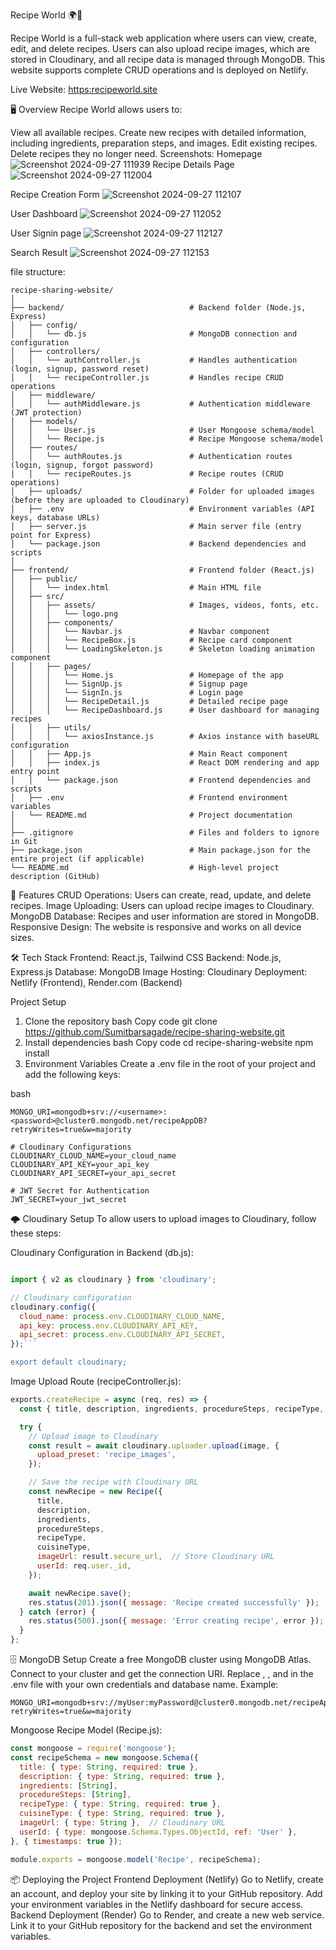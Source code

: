 Recipe World 🌍🍴

Recipe World is a full-stack web application where users can view, create, edit, and delete recipes. Users can also upload recipe images, which are stored in Cloudinary, and all recipe data is managed through MongoDB. This website supports complete CRUD operations and is deployed on Netlify.

Live Website: [https:recipeworld.site](https://recipeworld.site/)


🖥️ Overview
Recipe World allows users to:

View all available recipes.
Create new recipes with detailed information, including ingredients, preparation steps, and images.
Edit existing recipes.
Delete recipes they no longer need.
Screenshots:
Homepage
![Screenshot 2024-09-27 111939](https://github.com/user-attachments/assets/a281985b-79db-4648-b074-769e98843ca7)
Recipe Details Page
![Screenshot 2024-09-27 112004](https://github.com/user-attachments/assets/56b0ddc9-98d2-443a-9bc1-ca381136c05c)


Recipe Creation Form
![Screenshot 2024-09-27 112107](https://github.com/user-attachments/assets/dac16d32-9457-4e02-a0a8-ad9e64e3a9b8)


User Dashboard
![Screenshot 2024-09-27 112052](https://github.com/user-attachments/assets/25caabc5-362d-43b7-b441-2dddc89125a3)

User Signin page
![Screenshot 2024-09-27 112127](https://github.com/user-attachments/assets/dc46563c-1e25-48fe-8a9c-9a9185b0695d)

Search Result
![Screenshot 2024-09-27 112153](https://github.com/user-attachments/assets/ccf10168-13f2-4e45-ad44-8011ce07f4c2)

file structure:
```
recipe-sharing-website/
│
├── backend/                            # Backend folder (Node.js, Express)
│   ├── config/
│   │   └── db.js                       # MongoDB connection and configuration
│   ├── controllers/
│   │   └── authController.js           # Handles authentication (login, signup, password reset)
│   │   └── recipeController.js         # Handles recipe CRUD operations
│   ├── middleware/
│   │   └── authMiddleware.js           # Authentication middleware (JWT protection)
│   ├── models/
│   │   └── User.js                     # User Mongoose schema/model
│   │   └── Recipe.js                   # Recipe Mongoose schema/model
│   ├── routes/
│   │   └── authRoutes.js               # Authentication routes (login, signup, forgot password)
│   │   └── recipeRoutes.js             # Recipe routes (CRUD operations)
│   ├── uploads/                        # Folder for uploaded images (before they are uploaded to Cloudinary)
│   ├── .env                            # Environment variables (API keys, database URLs)
│   ├── server.js                       # Main server file (entry point for Express)
│   └── package.json                    # Backend dependencies and scripts
│
├── frontend/                           # Frontend folder (React.js)
│   ├── public/
│   │   └── index.html                  # Main HTML file
│   ├── src/
│   │   ├── assets/                     # Images, videos, fonts, etc.
│   │   │   └── logo.png
│   │   ├── components/
│   │   │   └── Navbar.js               # Navbar component
│   │   │   └── RecipeBox.js            # Recipe card component
│   │   │   └── LoadingSkeleton.js      # Skeleton loading animation component
│   │   ├── pages/
│   │   │   └── Home.js                 # Homepage of the app
│   │   │   └── SignUp.js               # Signup page
│   │   │   └── SignIn.js               # Login page
│   │   │   └── RecipeDetail.js         # Detailed recipe page
│   │   │   └── RecipeDashboard.js      # User dashboard for managing recipes
│   │   ├── utils/
│   │   │   └── axiosInstance.js        # Axios instance with baseURL configuration
│   │   ├── App.js                      # Main React component
│   │   ├── index.js                    # React DOM rendering and app entry point
│   │   └── package.json                # Frontend dependencies and scripts
│   ├── .env                            # Frontend environment variables
│   └── README.md                       # Project documentation
│
├── .gitignore                          # Files and folders to ignore in Git
├── package.json                        # Main package.json for the entire project (if applicable)
└── README.md                           # High-level project description (GitHub)
```
🚀 Features
CRUD Operations: Users can create, read, update, and delete recipes.
Image Uploading: Users can upload recipe images to Cloudinary.
MongoDB Database: Recipes and user information are stored in MongoDB.
Responsive Design: The website is responsive and works on all device sizes.


🛠️ Tech Stack
Frontend: React.js, Tailwind CSS
Backend: Node.js, Express.js
Database: MongoDB
Image Hosting: Cloudinary
Deployment: Netlify (Frontend), Render.com (Backend)


Project Setup
1. Clone the repository
bash
Copy code
git clone https://github.com/Sumitbarsagade/recipe-sharing-website.git
2. Install dependencies
bash
Copy code
cd recipe-sharing-website
npm install
3. Environment Variables
Create a .env file in the root of your project and add the following keys:

bash

```# MongoDB Connection String
MONGO_URI=mongodb+srv://<username>:<password>@cluster0.mongodb.net/recipeAppDB?retryWrites=true&w=majority

# Cloudinary Configurations
CLOUDINARY_CLOUD_NAME=your_cloud_name
CLOUDINARY_API_KEY=your_api_key
CLOUDINARY_API_SECRET=your_api_secret

# JWT Secret for Authentication
JWT_SECRET=your_jwt_secret
```


🌩️ Cloudinary Setup
To allow users to upload images to Cloudinary, follow these steps:

Cloudinary Configuration in Backend (db.js):
```javascript

import { v2 as cloudinary } from 'cloudinary';

// Cloudinary configuration
cloudinary.config({
  cloud_name: process.env.CLOUDINARY_CLOUD_NAME,
  api_key: process.env.CLOUDINARY_API_KEY,
  api_secret: process.env.CLOUDINARY_API_SECRET,
});```

export default cloudinary;
```

Image Upload Route (recipeController.js):

```javascript
exports.createRecipe = async (req, res) => {
  const { title, description, ingredients, procedureSteps, recipeType, cuisineType, image } = req.body;

  try {
    // Upload image to Cloudinary
    const result = await cloudinary.uploader.upload(image, {
      upload_preset: 'recipe_images',
    });

    // Save the recipe with Cloudinary URL
    const newRecipe = new Recipe({
      title,
      description,
      ingredients,
      procedureSteps,
      recipeType,
      cuisineType,
      imageUrl: result.secure_url,  // Store Cloudinary URL
      userId: req.user._id,
    });

    await newRecipe.save();
    res.status(201).json({ message: 'Recipe created successfully' });
  } catch (error) {
    res.status(500).json({ message: 'Error creating recipe', error });
  }
};
```

🗄️ MongoDB Setup
Create a free MongoDB cluster using MongoDB Atlas.
Connect to your cluster and get the connection URI.
Replace <username>, <password>, and <dbname> in the .env file with your own credentials and database name.
Example:
```
MONGO_URI=mongodb+srv://myUser:myPassword@cluster0.mongodb.net/recipeAppDB?retryWrites=true&w=majority
```
Mongoose Recipe Model (Recipe.js):
```javascript
const mongoose = require('mongoose');
const recipeSchema = new mongoose.Schema({
  title: { type: String, required: true },
  description: { type: String, required: true },
  ingredients: [String],
  procedureSteps: [String],
  recipeType: { type: String, required: true },
  cuisineType: { type: String, required: true },
  imageUrl: { type: String },  // Cloudinary URL
  userId: { type: mongoose.Schema.Types.ObjectId, ref: 'User' },
}, { timestamps: true });

module.exports = mongoose.model('Recipe', recipeSchema);
```

📦 Deploying the Project
Frontend Deployment (Netlify)
Go to Netlify, create an account, and deploy your site by linking it to your GitHub repository.
Add your environment variables in the Netlify dashboard for secure access.
Backend Deployment (Render)
Go to Render, and create a new web service.
Link it to your GitHub repository for the backend and set the environment variables.
